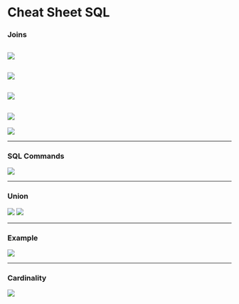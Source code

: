 Cheat Sheet SQL
============================
### Joins
![](/imagens/INNER-JOIN.jpg)
---------
![](/imagens/LEFT-OUTER-JOIN.jpg)
---------
![](/imagens/RIGHT-OUTER-JOIN.jpg)
---------
![](/imagens/FULL-OUTER-JOIN.jpg)
---------
![](/imagens/SQLJoins.jpg)

------------------
### SQL Commands
![](/imagens/SQLLang.jpg)

------------------
### Union
![](/imagens/sql-union-query.png)
![](/imagens/sql-union-all-query.png)

------------------
### Example
![](/imagens/ex1.jpg)

------------------
### Cardinality
![](/imagens/bancoConceito.png)
